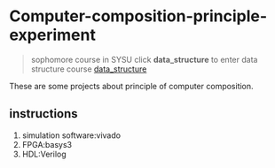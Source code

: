 # Computer-composition-principle-experiment   
> sophomore course in SYSU  click **data_structure** to enter data structure course [data_structure](https://github.com/doovvv/Data_Structures.git "SYSU")  

These are some projects about principle of computer composition.  

## instructions  
1. simulation software:vivado
2. FPGA:basys3
3. HDL:Verilog
